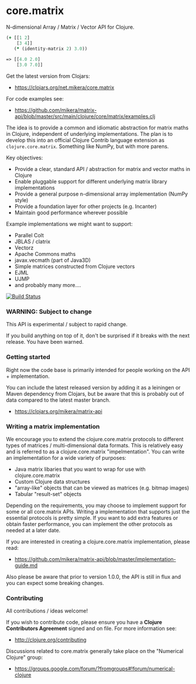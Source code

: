 core.matrix
===========

N-dimensional Array / Matrix / Vector API for Clojure.

```clojure
(+ [[1 2] 
    [3 4]] 
   (* (identity-matrix 2) 3.0))
   
=> [[4.0 2.0] 
    [3.0 7.0]]
```

Get the latest version from Clojars:

 -  https://clojars.org/net.mikera/core.matrix

For code examples see:

 - https://github.com/mikera/matrix-api/blob/master/src/main/clojure/core/matrix/examples.clj

The idea is to provide a common and idiomatic abstraction for matrix maths in Clojure, 
independent of underlying implementations. The plan is to develop this 
into an official Clojure Contrib language extension as `clojure.core.matrix`. Something like NumPy, 
but with more parens.

Key objectives:

 - Provide a clear, standard API / abstraction for matrix and vector maths in Clojure
 - Enable pluggable support for different underlying matrix library implementations
 - Provide a general purpose n-dimensional array implementation (NumPy style)
 - Provide a foundation layer for other projects (e.g. Incanter)
 - Maintain good performance wherever possible

Example implementations we might want to support:

 - Parallel Colt
 - JBLAS / clatrix
 - Vectorz
 - Apache Commons maths
 - javax.vecmath (part of Java3D)
 - Simple matrices constructed from Clojure vectors
 - EJML
 - UJMP
 - and probably many more....
 
 [![Build Status](https://travis-ci.org/mikera/matrix-api.png?branch=master)](https://travis-ci.org/mikera/matrix-api)

### WARNING: Subject to change

This API is experimental / subject to rapid change.

If you build anything on top of it, don't be surprised if it breaks with the next release. You have been warned.

### Getting started

Right now the code base is primarily intended for people working on the API + implementation.

You can include the latest released version by adding it as a leiningen or Maven dependency from Clojars, but be aware that this is probably out of data compared to the latest master branch.

 - https://clojars.org/mikera/matrix-api

### Writing a matrix implementation

We encourage you to extend the clojure.core.matrix protocols to different types of matrices / multi-dimensional
data formats. This is relatively easy and is referred to as a clojure.core.matrix "impelmentation". You can write an
implementation for a wide variety of purposes:

 - Java matrix libaries that you want to wrap for use with clojure.core.matrix
 - Custom Clojure data structures
 - "array-like" objects that can be viewed as matrices (e.g. bitmap images)
 - Tabular "result-set" objects 
 
Depending on the requirements, you may choose to implement support for some or all core.matrix APIs. Writing a
implementation that supports just the essential protocols is pretty simple. If you want to add extra features 
or obtain faster performance, you can implement the other protocols as needed at a later date. 

If you are interested in creating a clojure.core.matrix implementation, please read:

 - https://github.com/mikera/matrix-api/blob/master/implementation-guide.md
 
Also please be aware that prior to version 1.0.0, the API is still in flux and you can expect some breaking 
changes.

### Contributing

All contributions / ideas welcome!

If you wish to contribute code, please ensure you have a **Clojure Contributors Agreement** signed and on file. For more information see:
- http://clojure.org/contributing

Discussions related to core.matrix generally take place on the "Numerical Clojure" group:

 - https://groups.google.com/forum/?fromgroups#!forum/numerical-clojure
 
